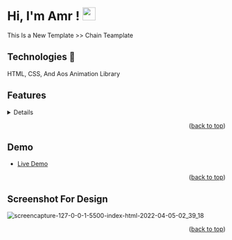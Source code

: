 
# Hi, I'm Amr ! <img src="https://raw.githubusercontent.com/MartinHeinz/MartinHeinz/master/wave.gif" width="30px">

This Is a New Template >> Chain Teamplate 
## Technologies 🚀
HTML, CSS, And Aos Animation Library


## Features
<details>
  <ul>
    <li>- Responsive Design</li>
    <li>- Animated Design</li>
    <li>- Live Previews</li>
  </ul>
</details>
<p align="right">(<a href="#top">back to top</a>)</p>


## Demo
* [Live Demo](https://amrsayed74.github.io/Chain-Template/)
<p align="right">(<a href="#top">back to top</a>)</p>


## Screenshot For Design

![screencapture-127-0-0-1-5500-index-html-2022-04-05-02_39_18](https://user-images.githubusercontent.com/81320285/161655919-15e5922a-b78c-4d1f-88b4-7fc70f285294.png)


<p align="right">(<a href="#top">back to top</a>)</p>
